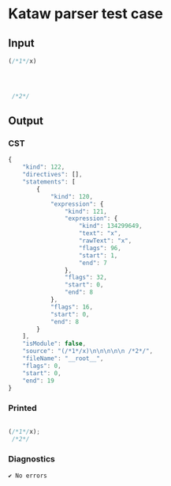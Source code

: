 # Kataw parser test case

## Input

`````js
(/*1*/x)




 /*2*/
`````

## Output

### CST

```javascript
{
    "kind": 122,
    "directives": [],
    "statements": [
        {
            "kind": 120,
            "expression": {
                "kind": 121,
                "expression": {
                    "kind": 134299649,
                    "text": "x",
                    "rawText": "x",
                    "flags": 96,
                    "start": 1,
                    "end": 7
                },
                "flags": 32,
                "start": 0,
                "end": 8
            },
            "flags": 16,
            "start": 0,
            "end": 8
        }
    ],
    "isModule": false,
    "source": "(/*1*/x)\n\n\n\n\n /*2*/",
    "fileName": "__root__",
    "flags": 0,
    "start": 0,
    "end": 19
}
```

### Printed

```javascript

(/*1*/x);
 /*2*/

```

### Diagnostics

```javascript
✔ No errors
```

